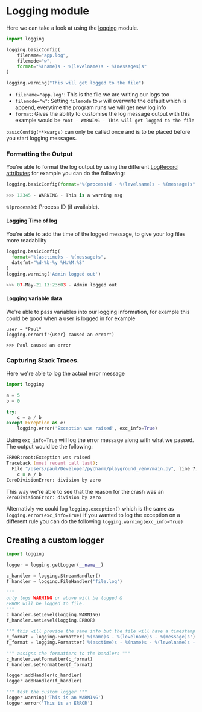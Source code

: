 # Logging module

Here we can take a look at using the [logging](https://docs.python.org/3/library/logging.html) module.

```python
import logging

logging.basicConfig(
    filename="app.log", 
    filemode="w", 
    format="%(name)s - %(levelname)s - %(messages)s"
)

logging.warning("This will get logged to the file")
```
- `filename="app.log"`: This is the file we are writing our logs too
- `filemode="w"`: Setting `filemode` to `w` will overwrite the default which is append, everytime the program runs we will get new log info
- `format`: Gives the ability to customise the log message output with this example would be `root - WARNING - This will get logged to the file`

`basicConfig(**kwargs)` can only be called once and is to be placed before you start logging messages.

### Formatting the Output

You're able to format the log output by using the different [LogRecord attributes](https://docs.python.org/3/library/logging.html#logrecord-attributes) for example you can do the following:

```python
logging.basicConfig(format="%(process)d - %(levelname)s - %(message)s"

>>> 12345 - WARNING - This is a warning msg
```

`%(process)d`: Process ID (if available).

#### Logging Time of log

You're able to add the time of the logged message, to give your log files more readability 
```python
logging.basicConfig(
  format="%(asctime)s - %(message)s",
  datefmt="%d-%b-%y %H:%M:%S"
)
logging.warning('Admin logged out')

>>> 07-May-21 13:23:03 - Admin logged out
```

#### Logging variable data

We're able to pass variables into our logging information, for example this could be good when a user is logged in for example

```
user = "Paul"
logging.error(f'{user} caused an error")

>>> Paul caused an error
```

### Capturing Stack Traces.

Here we're able to log the actual error message

```python
import logging

a = 5
b = 0

try:
    c = a / b
except Exception as e:
    logging.error('Exception was raised', exc_info=True)
```

Using `exc_info=True` will log the error message along with what we passed. The output would be the following:

```zsh
ERROR:root:Exception was raised
Traceback (most recent call last):
  File "/Users/paul/Developer/pycharm/playground_venv/main.py", line 7, in <module>
    c = a / b
ZeroDivisionError: division by zero
```
This way we're able to see that the reason for the crash was an `ZeroDivisionError: division by zero`

Alternativly we could log `logging.exception()` which is the same as `logging.error(exc_info=True)` if you wanted to log the exception on a different rule you can do the following `logging.warning(exc_info=True)`

## Creating a custom logger

```python
import logging

logger = logging.getLogger(__name__)

c_handler = logging.StreamHandler()
f_handler = logging.FileHandler('file.log')

"""
only logs WARNING or above will be logged &
ERROR will be logged to file.
"""
c_handler.setLevel(logging.WARNING)
f_handler.setLevel(logging.ERROR)

""" this will provide the same info but the file will have a timestamp """
c_format = logging.Formatter('%(name)s - %(levelname)s - %(message)s')
f_format = logging.Formatter('%(asctime)s - %(name)s - %(levelname)s - %(message)s')

""" assigns the formatters to the handlers """
c_handler.setFormatter(c_format)
f_handler.setFormatter(f_format)

logger.addHandler(c_handler)
logger.addHandler(f_handler)

""" test the custom logger """
logger.warning('This is an WARNING')
logger.error('This is an ERROR')
```
